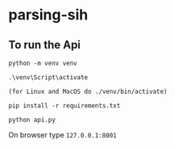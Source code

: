 # parsing-sih

## To run the Api 
```
python -m venv venv
```
```
.\venv\Script\activate
```
```
(for Linux and MacOS do ./venv/bin/activate)
```
```
pip install -r requirements.txt
```
```
python api.py
```

On browser type ```127.0.0.1:8001```